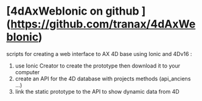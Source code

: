 # [4dAxWebIonic on github ] (https://github.com/tranax/4dAxWebIonic)

scripts for creating a web interface to AX 4D base using Ionic and 4Dv16 :
1. use Ionic Creator to create the prototype then download it to your computer
2. create an API for the 4D database with projects methods (api_anciens ...)
3. link the static prototype to the API to show dynamic data from 4D
